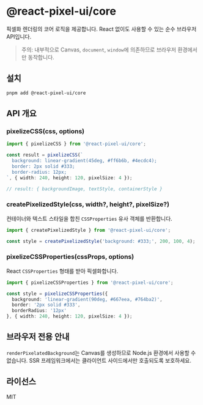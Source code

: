 # @react-pixel-ui/core

픽셀화 렌더링의 코어 로직을 제공합니다. React 없이도 사용할 수 있는 순수 브라우저 API입니다.

> 주의: 내부적으로 Canvas, `document`, `window`에 의존하므로 브라우저 환경에서만 동작합니다.

## 설치

```bash
pnpm add @react-pixel-ui/core
```

## API 개요

### pixelizeCSS(css, options)

```ts
import { pixelizeCSS } from '@react-pixel-ui/core';

const result = pixelizeCSS(`
  background: linear-gradient(45deg, #ff6b6b, #4ecdc4);
  border: 2px solid #333;
  border-radius: 12px;
`, { width: 240, height: 120, pixelSize: 4 });

// result: { backgroundImage, textStyle, containerStyle }
```

### createPixelizedStyle(css, width?, height?, pixelSize?)

컨테이너와 텍스트 스타일을 합친 `CSSProperties` 유사 객체를 반환합니다.

```ts
import { createPixelizedStyle } from '@react-pixel-ui/core';

const style = createPixelizedStyle('background: #333;', 200, 100, 4);
```

### pixelizeCSSProperties(cssProps, options)

React `CSSProperties` 형태를 받아 픽셀화합니다.

```ts
import { pixelizeCSSProperties } from '@react-pixel-ui/core';

const style = pixelizeCSSProperties({
  background: 'linear-gradient(90deg, #667eea, #764ba2)',
  border: '2px solid #333',
  borderRadius: '12px'
}, { width: 240, height: 120, pixelSize: 4 });
```

## 브라우저 전용 안내

`renderPixelatedBackground`는 Canvas를 생성하므로 Node.js 환경에서 사용할 수 없습니다. SSR 프레임워크에서는 클라이언트 사이드에서만 호출되도록 보호하세요.

## 라이선스

MIT


